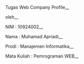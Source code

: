 Tugas Web Company Profile__


oleh__

NIM         : 10924002__

Nama        : Muhamad Apriadi__

Prodi       : Manajemen Informatika__

Mata Kuliah : Pemrograman WEB__

